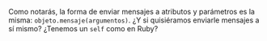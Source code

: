 Como notarás, la forma de enviar mensajes a atributos y parámetros es la misma: `objeto.mensaje(argumentos)`. ¿Y si quisiéramos enviarle mensajes a sí mismo? ¿Tenemos un `self` como en Ruby?